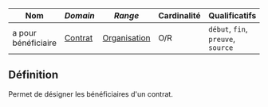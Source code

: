 | **Nom**             | ***Domain***                            | ***Range***                                             | **Cardinalité** | **Qualificatifs**                  |
| ------------------- | --------------------------------------- | ------------------------------------------------------- | --------------- | ---------------------------------- |
| a pour bénéficiaire | [Contrat](../Classes/Preuve/Contrat.md) | [Organisation](../Classes/Organisation/Organisation.md) | O/R             | `début`, `fin`, `preuve`, `source` |

## Définition

Permet de désigner les bénéficiaires d'un contrat.
